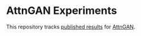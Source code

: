 # AttnGAN Experiments

This repository tracks [published results](published-runs/README.md)
for [AttnGAN](https://github.com/gryBox/AttnGAN).
